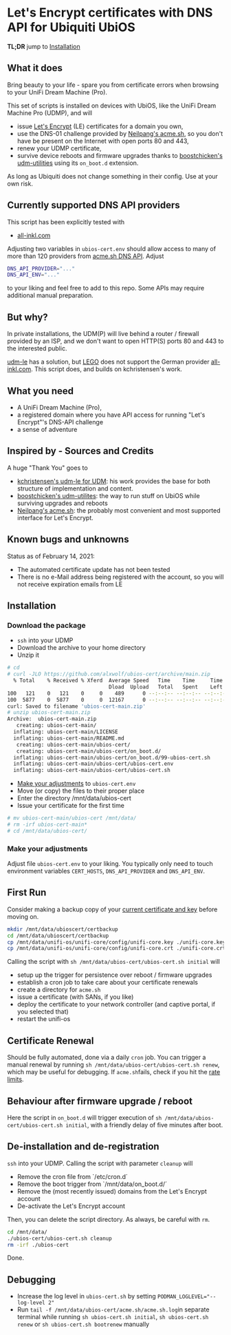 # Let's Encrypt certificates with DNS API for Ubiquiti UbiOS

**TL;DR** jump to [Installation](#Installation)

## What it does

Bring beauty to your life - spare you from certificate errors when browsing to your UniFi Dream Machine (Pro).

This set of scripts is installed on devices with UbiOS, like the UniFi Dream Machine Pro (UDMP), and will

* issue [Let's Encrypt](https://letsencrypt.org) (LE) certificates for a domain you own,
* use the DNS-01 challenge provided by [Neilpang's acme.sh](https://github.com/acmesh-official/acme.sh), so you don't have be present on the Internet with open ports 80 and 443,
* renew your UDMP certificate,
* survive device reboots and firmware upgrades thanks to [boostchicken's udm-utilities](https://github.com/boostchicken/udm-utilities) using its `on_boot.d` extension.

As long as Ubiquiti does not change something in their config. Use at your own risk.

## Currently supported DNS API providers

This script has been explicitly tested with

* [all-inkl.com](https://github.com/acmesh-official/acme.sh/wiki/dnsapi#98-use-all-inklcom-domain-api-to-automatically-issue-cert)

Adjusting two variables in `ubios-cert.env` should allow access to many of more than 120 providers from [acme.sh DNS API](https://github.com/acmesh-official/acme.sh/wiki/dnsapi). Adjust

`````sh
DNS_API_PROVIDER="..."
DNS_API_ENV="..."
`````

to your liking and feel free to add to this repo. Some APIs may require additional manual preparation.

## But why?

In private installations, the UDM(P) will live behind a router / firewall provided by an ISP, and we don't want to open HTTP(S) ports 80 and 443 to the interested public.

[udm-le](https://github.com/kchristensen/udm-le) has a solution, but [LEGO](https://go-acme.github.io/lego/) does not support the German provider [all-inkl.com](https://all-inkl.com). This script does, and builds on kchristensen's work.

## What you need

* A UniFi Dream Machine (Pro),
* a registered domain where you have API access for running "Let's Encrypt"'s DNS-API challenge
* a sense of adventure

## Inspired by - Sources and Credits

A huge "Thank You" goes to

* [kchristensen's udm-le for UDM](https://github.com/kchristensen/udm-le): his work provides the base for both structure of implementation and content.
* [boostchicken's udm-utilites](https://github.com/boostchicken/udm-utilities): the way to run stuff on UbiOS while surviving upgrades and reboots
* [Neilpang's acme.sh](https://github.com/acmesh-official/acme.sh): the probably most convenient and most supported interface for Let's Encrypt.

## Known bugs and unknowns

Status as of February 14, 2021:

* The automated certificate update has not been tested
* There is no e-Mail address being registered with the account, so you will not receive expiration emails from LE

## Installation

### Download the package

* `ssh` into your UDMP
* Download the archive to your home directory
* Unzip it

````sh
# cd
# curl -JLO https://github.com/alxwolf/ubios-cert/archive/main.zip
  % Total    % Received % Xferd  Average Speed   Time    Time     Time  Current
                                 Dload  Upload   Total   Spent    Left  Speed
100   121    0   121    0     0    489      0 --:--:-- --:--:-- --:--:--   489
100  5877    0  5877    0     0  12167      0 --:--:-- --:--:-- --:--:-- 12167
curl: Saved to filename 'ubios-cert-main.zip'
# unzip ubios-cert-main.zip 
Archive:  ubios-cert-main.zip
   creating: ubios-cert-main/
  inflating: ubios-cert-main/LICENSE
  inflating: ubios-cert-main/README.md
   creating: ubios-cert-main/ubios-cert/
   creating: ubios-cert-main/ubios-cert/on_boot.d/
  inflating: ubios-cert-main/ubios-cert/on_boot.d/99-ubios-cert.sh
  inflating: ubios-cert-main/ubios-cert/ubios-cert.env
  inflating: ubios-cert-main/ubios-cert/ubios-cert.sh
````

* [Make your adjustments](#make-your-adjustments) to `ubios-cert.env`
* Move (or copy) the files to their proper place
* Enter the directory /mnt/data/ubios-cert
* Issue your certificate for the first time

````sh
# mv ubios-cert-main/ubios-cert /mnt/data/
# rm -irf ubios-cert-main*
# cd /mnt/data/ubios-cert/
````

### Make your adjustments

Adjust file `ubios-cert.env` to your liking. You typically only need to touch environment variables `CERT_HOSTS`, `DNS_API_PROVIDER` and `DNS_API_ENV`.

## First Run

Consider making a backup copy of your [current certificate and key](https://github.com/alxwolf/ubios-cert/wiki/Certificate-locations-on-UDM(P)) before moving on.

````sh
mkdir /mnt/data/ubioscert/certbackup
cd /mnt/data/ubioscert/certbackup
cp /mnt/data/unifi-os/unifi-core/config/unifi-core.key ./unifi-core.key_orig
cp /mnt/data/unifi-os/unifi-core/config/unifi-core.crt ./unifi-core.crt_orig
````

Calling the script with `sh /mnt/data/ubios-cert/ubios-cert.sh initial` will

* setup up the trigger for persistence over reboot / firmware upgrades
* establish a cron job to take care about your certificate renewals
* create a directory for `acme.sh`
* issue a certificate (with SANs, if you like)
* deploy the certificate to your network controller (and captive portal, if you selected that)
* restart the unifi-os

## Certificate Renewal

Should be fully automated, done via a daily `cron` job. You can trigger a manual renewal by running `sh /mnt/data/ubios-cert/ubios-cert.sh renew`, which may be useful for debugging. If `acme.sh`fails, check if you hit the [rate limits](https://letsencrypt.org/docs/rate-limits/).

## Behaviour after firmware upgrade / reboot

Here the script in `on_boot.d` will trigger execution of `sh /mnt/data/ubios-cert/ubios-cert.sh initial`, with a friendly delay of five minutes after boot.

## De-installation and de-registration

`ssh` into your UDMP. Calling the script with parameter `cleanup` will

* Remove the cron file from `/etc/cron.d´
* Remove the boot trigger from `/mnt/data/on_boot.d/´
* Remove the (most recently issued) domains from the Let's Encrypt account
* De-activate the Let's Encrypt account

Then, you can delete the script directory. As always, be careful with `rm`.

````sh
cd /mnt/data/
./ubios-cert/ubios-cert.sh cleanup
rm -irf ./ubios-cert

````

Done.

## Debugging

* Increase the log level in `ubios-cert.sh` by setting `PODMAN_LOGLEVEL="--log-level 2"`
* Run `tail -f /mnt/data/ubios-cert/acme.sh/acme.sh.log`in separate terminal while running `sh ubios-cert.sh initial`, `sh ubios-cert.sh renew` or `sh ubios-cert.sh bootrenew` manually
